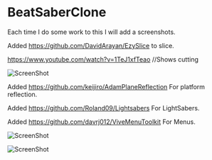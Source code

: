 # BeatSaberClone

Each time I do some work to this I will add a screenshots.

Added https://github.com/DavidArayan/EzySlice to slice.

https://www.youtube.com/watch?v=1TeJ1xfTeao  //Shows cutting

![ScreenShot](https://raw.githubusercontent.com/caffeine239/BeatSaberClone/master/Screenshot.png)

Added https://github.com/keijiro/AdamPlaneReflection For platform reflection.

Added https://github.com/Roland09/Lightsabers For LightSabers.

Added https://github.com/davrj012/ViveMenuToolkit For Menus.

![ScreenShot](https://raw.githubusercontent.com/caffeine239/BeatSaberClone/master/Screenshot2.png)

![ScreenShot](https://raw.githubusercontent.com/caffeine239/BeatSaberClone/master/Screenshot3.png)
